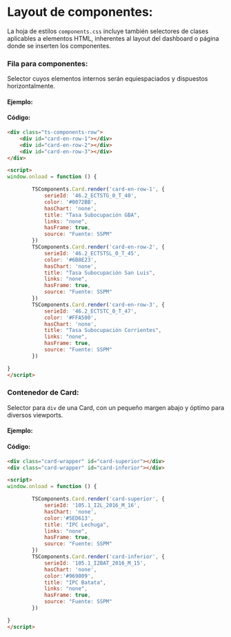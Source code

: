 <link type="text/css" rel="stylesheet" href="https://cdnjs.cloudflare.com/ajax/libs/font-awesome/5.8.2/css/all.min.css" media="all" />
<link rel="stylesheet" href="https://cdn.jsdelivr.net/gh/datosgobar/series-tiempo-ar-explorer@ts_components_2.9.0/dist/css/components.css" type="text/css">
<script type='text/javascript' src='https://cdn.jsdelivr.net/gh/datosgobar/series-tiempo-ar-explorer@ts_components_2.9.0/dist/js/components.js'></script>

<style>
.btn-primary {
    color: #ffffff;
    background-color: #0072bb;
}
</style>

# Layout de componentes:

La hoja de estilos `components.css` incluye también selectores de clases aplicables a elementos HTML, 
inherentes al layout del dashboard o página donde se inserten los componentes.


### Fila para componentes:
Selector cuyos elementos internos serán equiespaciados y dispuestos horizontalmente.
#### Ejemplo:
<div class="ts-components-row">
    <div id="card-en-row-1"></div>
    <div id="card-en-row-2"></div>
    <div id="card-en-row-3"></div>
</div>


#### Código:

```html
<div class="ts-components-row">
    <div id="card-en-row-1"></div>
    <div id="card-en-row-2"></div>
    <div id="card-en-row-3"></div>
</div>

<script>
window.onload = function () {

        TSComponents.Card.render('card-en-row-1', {
            serieId: '46.2_ECTSTG_0_T_40',
            color: '#0072BB',
            hasChart: 'none',
            title: "Tasa Subocupación GBA",
            links: "none",
            hasFrame: true,
            source: "Fuente: SSPM"
        }) 
        TSComponents.Card.render('card-en-row-2', {
            serieId: '46.2_ECTSTSL_0_T_45',
            color: '#6B8E23',
            hasChart: 'none',
            title: "Tasa Subocupación San Luis",
            links: "none",
            hasFrame: true,
            source: "Fuente: SSPM"
        })
        TSComponents.Card.render('card-en-row-3', {
            serieId: '46.2_ECTSTC_0_T_47',
            color: '#FFA500',
            hasChart: 'none',
            title: "Tasa Subocupación Corrientes",
            links: "none",
            hasFrame: true,
            source: "Fuente: SSPM"
        })

}
</script>
```

### Contenedor de Card:
Selector para `div` de una Card, con un pequeño margen abajo y óptimo para diversos viewports.
#### Ejemplo:
<div class="card-wrapper" id="card-superior"></div>
<div class="card-wrapper" id="card-inferior"></div>


#### Código:

```html
<div class="card-wrapper" id="card-superior"></div>
<div class="card-wrapper" id="card-inferior"></div>

<script>
window.onload = function () {

        TSComponents.Card.render('card-superior', {
            serieId: '105.1_I2L_2016_M_16',
            hasChart: 'none',
            color:'#5ED613',
            title: "IPC Lechuga",
            links: "none",
            hasFrame: true,
            source: "Fuente: SSPM"
        })
        TSComponents.Card.render('card-inferior', {
            serieId: '105.1_I2BAT_2016_M_15',
            hasChart: 'none',
            color:'#969009',
            title: "IPC Batata",
            links: "none",
            hasFrame: true,
            source: "Fuente: SSPM"
        })

}
</script>
```

<script>
    window.onload = function() {

        TSComponents.Card.render('card-en-row-1', {
            serieId: '46.2_ECTSTG_0_T_40',
            color: '#0072BB',
            hasChart: 'none',
            title: "Tasa Subocupación GBA",
            links: "none",
            hasFrame: true,
            source: "Fuente: SSPM"
        })  
        TSComponents.Card.render('card-en-row-2', {
            serieId: '46.2_ECTSTSL_0_T_45',
            color: '#6B8E23',
            hasChart: 'none',
            title: "Tasa Subocupación San Luis",
            links: "none",
            hasFrame: true,
            source: "Fuente: SSPM"
        })
        TSComponents.Card.render('card-en-row-3', {
            serieId: '46.2_ECTSTC_0_T_47',
            color: '#FFA500',
            hasChart: 'none',
            title: "Tasa Subocupación Corrientes",
            links: "none",
            hasFrame: true,
            source: "Fuente: SSPM"
        })

        TSComponents.Card.render('card-superior', {
            serieId: '105.1_I2L_2016_M_16',
            hasChart: 'none',
            color:'#5ED613',
            title: "IPC Lechuga",
            links: "none",
            hasFrame: true,
            source: "Fuente: SSPM"
        })
        TSComponents.Card.render('card-inferior', {
            serieId: '105.1_I2BAT_2016_M_15',
            hasChart: 'none',
            color:'#969009',
            title: "IPC Batata",
            links: "none",
            hasFrame: true,
            source: "Fuente: SSPM"
        })
        
}
</script>
